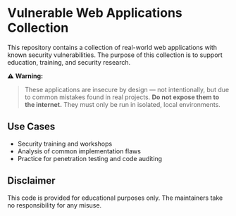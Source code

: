 # Vulnerable Web Applications Collection

This repository contains a collection of real-world web applications with known security vulnerabilities. The purpose of this collection is to support education, training, and security research.

⚠️ **Warning:**  
> These applications are insecure by design — not intentionally, but due to common mistakes found in real projects. **Do not expose them to the internet.** They must only be run in isolated, local environments.

## Use Cases

- Security training and workshops  
- Analysis of common implementation flaws  
- Practice for penetration testing and code auditing  

## Disclaimer

This code is provided for educational purposes only. The maintainers take no responsibility for any misuse.
